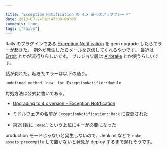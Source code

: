 ```yaml
---

title: "Exception Notification の 4.x 系へのアップグレード"
date: 2013-07-24T10:47:00+09:00
comments: true
tags: ["rails"]
---
```


Rails のプラグインである [Exception Notification](http://smartinez87.github.io/exception_notification/) を gem upgrade したらエラーが起きた。
例外が発生したらメールを送信してくれるやつです。
最近は [Errbit](http://errbit.github.io/errbit/) とかが流行りらしいです。
ブルジョワ層は [Airbrake](https://airbrake.io/pages/home) とか使うらしいです。

話が剃れた。起きたエラーは以下の通り。

```
undefined method `new' for ExceptionNotifier:Module
```

対処方法は公式に書いてある。

* [Upgrading to 4.x version - Exception Notification](http://smartinez87.github.io/exception_notification/#getting-started/upgrading-to-4-x-version)

* ミドルウェアの名前が `ExceptionNotification::Rack` に変更された
* 第2引数に `:email` という上位にキーが必要になった

production モードじゃないと発生しないので、Jenkins などで `rake assets:precompile` して置かないと発見が deploy するまで遅れそうです。
